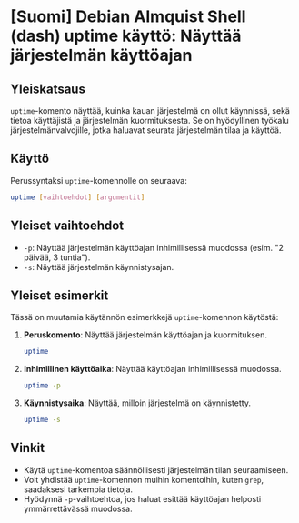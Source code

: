 # [Suomi] Debian Almquist Shell (dash) uptime käyttö: Näyttää järjestelmän käyttöajan

## Yleiskatsaus
`uptime`-komento näyttää, kuinka kauan järjestelmä on ollut käynnissä, sekä tietoa käyttäjistä ja järjestelmän kuormituksesta. Se on hyödyllinen työkalu järjestelmänvalvojille, jotka haluavat seurata järjestelmän tilaa ja käyttöä.

## Käyttö
Perussyntaksi `uptime`-komennolle on seuraava:

```bash
uptime [vaihtoehdot] [argumentit]
```

## Yleiset vaihtoehdot
- `-p`: Näyttää järjestelmän käyttöajan inhimillisessä muodossa (esim. "2 päivää, 3 tuntia").
- `-s`: Näyttää järjestelmän käynnistysajan.

## Yleiset esimerkit
Tässä on muutamia käytännön esimerkkejä `uptime`-komennon käytöstä:

1. **Peruskomento**: Näyttää järjestelmän käyttöajan ja kuormituksen.
   ```bash
   uptime
   ```

2. **Inhimillinen käyttöaika**: Näyttää käyttöajan inhimillisessä muodossa.
   ```bash
   uptime -p
   ```

3. **Käynnistysaika**: Näyttää, milloin järjestelmä on käynnistetty.
   ```bash
   uptime -s
   ```

## Vinkit
- Käytä `uptime`-komentoa säännöllisesti järjestelmän tilan seuraamiseen.
- Voit yhdistää `uptime`-komennon muihin komentoihin, kuten `grep`, saadaksesi tarkempia tietoja.
- Hyödynnä `-p`-vaihtoehtoa, jos haluat esittää käyttöajan helposti ymmärrettävässä muodossa.